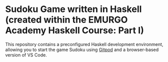 # Sudoku Game written in Haskell (created within the EMURGO Academy Haskell Course: Part I)

This repository contains a preconfigured Haskell development environment, allowing you to start the game Sudoku using [Gitpod](https://www.gitpod.io/) and a browser-based version of VS Code.